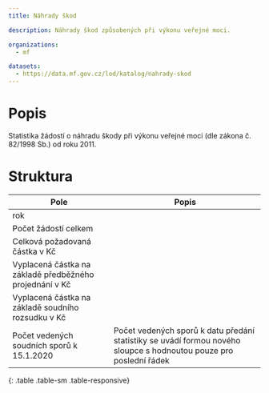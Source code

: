 ```yaml
---
title: Náhrady škod

description: Náhrady škod způsobených při výkonu veřejné moci.

organizations:
  - mf

datasets:
  - https://data.mf.gov.cz/lod/katalog/nahrady-skod
---
```


# Popis

Statistika žádostí o náhradu škody při výkonu veřejné moci (dle zákona č. 82/1998 Sb.) od roku 2011.

# Struktura

| Pole                      | Popis                                                                                                                                                                       |
|---------------------------|-----------------------------------------------------------------------------------------------------------------------------------------------------------------------------|
| rok| |
| Počet žádostí celkem | |
| Celková požadovaná částka v Kč | |
| Vyplacená částka na základě předběžného projednání v Kč | |
| Vyplacená částka na základě soudního rozsudku v Kč | |
| Počet vedených soudních sporů k 15.1.2020 | Počet vedených sporů k datu předání statistiky se uvádí formou nového sloupce s hodnoutou pouze pro poslední řádek |
{: .table .table-sm .table-responsive}